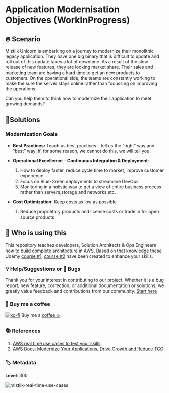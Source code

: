 # Application Modernisation Objectives (WorkInProgress)

## 🔥 Scenario

Miztiik Unicorn is embarking on a journey to modernize their monolithic legacy application. They have one big binary that is difficult to update and roll out of this update takes a lot of downtime. As a result of the slow release of new features, they are looking market share. Their sales and marketing team are having a hard time to get an new products to customers. On the operational side, the teams are constantly working to make the sure the server stays online rather than focussing on improving the operations.

Can you help them to think how to modernize their application to meet growing demands?

## 🎯Solutions

### Modernization Goals

- **Best Practices:** Teach us best practices – tell us the “right” way and “best” way; if, for some reason, we cannot do this, we will tell you.
- **Operational Excellence**
  – **Continuous Integration & Deployment**:

  1. How to deploy faster, reduce cycle time to market, improve customer experience
  1. Focus on Blue-Green deployments to streamline DevOps
  1. Monitoring in a holistic way to get a view of entire business process rather than servers,storage and networks etc.

- **Cost Optimization**: Keep costs as low as possible

  1. Reduce proprietary products and license costs or trade in for open source products

## 📌 Who is using this

This repository teaches developers, Solution Architects & Ops Engineers how to build complete architecture in AWS. Based on that knowledge these Udemy [course #1][103], [course #2][102] have been created to enhance your skills.

### 💡 Help/Suggestions or 🐛 Bugs

Thank you for your interest in contributing to our project. Whether it is a bug report, new feature, correction, or additional documentation or solutions, we greatly value feedback and contributions from our community. [Start here](/issues)

### 👋 Buy me a coffee

[![ko-fi](https://www.ko-fi.com/img/githubbutton_sm.svg)](https://ko-fi.com/Q5Q41QDGK) Buy me a [coffee ☕][900].

### 📚 References

1. [AWS real time use cases to test your skills][1]
1. [AWS Docs: Modernize Your Applications, Drive Growth and Reduce TCO][2]

### 🏷️ Metadata

**Level**: 300

![miztiik-real-time-use-cases](https://img.shields.io/badge/Miztiik:Real--Time--Use--Cases:Level-300-green)

[1]: https://github.com/miztiik/aws-real-time-use-cases
[2]: https://aws.amazon.com/enterprise/modernization/
[100]: https://www.udemy.com/course/aws-cloud-security/?referralCode=B7F1B6C78B45ADAF77A9
[101]: https://www.udemy.com/course/aws-cloud-security-proactive-way/?referralCode=71DC542AD4481309A441
[102]: https://www.udemy.com/course/aws-cloud-development-kit-from-beginner-to-professional/?referralCode=E15D7FB64E417C547579
[103]: https://www.udemy.com/course/aws-cloudformation-basics?referralCode=93AD3B1530BC871093D6
[899]: https://www.udemy.com/user/n-kumar/
[900]: https://ko-fi.com/miztiik
[901]: https://ko-fi.com/Q5Q41QDGK
